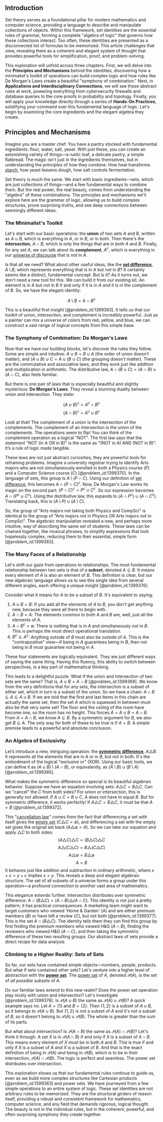 ## Introduction
Set theory serves as a foundational pillar for modern mathematics and computer science, providing a language to describe and manipulate collections of objects. Within this framework, set identities are the essential rules of grammar, forming a complete "algebra of logic" that governs how these collections interact. Too often, these identities are presented as a disconnected list of formulas to be memorized. This article challenges that view, revealing them as a coherent and elegant system of thought that provides powerful tools for simplification, proof, and problem-solving.

This exploration will unfold across three chapters. First, we will delve into the **Principles and Mechanisms** behind the identities, discovering how a minimalist's toolkit of operations can build complex logic and how rules like De Morgan's Laws create a beautiful "symphony of combination." Next, in **Applications and Interdisciplinary Connections**, we will see these abstract rules at work, powering everything from cybersecurity firewalls and database queries to the core proofs in probability and topology. Finally, you will apply your knowledge directly through a series of **Hands-On Practices**, solidifying your command over this fundamental language of logic. Let's begin by examining the core ingredients and the elegant algebra they create.

## Principles and Mechanisms

Imagine you are a master chef. You have a pantry stocked with fundamental ingredients: flour, water, salt, yeast. With just these, you can create an astonishing variety of things—a rustic loaf, a delicate pastry, a simple flatbread. The magic isn't just in the ingredients themselves, but in understanding the *principles* of how they combine. How heat transforms [starch](@article_id:153113), how yeast leavens dough, how salt controls fermentation.

Set theory is much the same. We start with basic ingredients—sets, which are just collections of things—and a few fundamental ways to combine them. But the real power, the real beauty, comes from understanding the "algebra" of these combinations. The principles and mechanisms we'll explore here are the grammar of logic, allowing us to build complex structures, prove surprising truths, and see deep connections between seemingly different ideas.

### The Minimalist's Toolkit

Let's start with our basic operations: the **union** of two sets $A$ and $B$, written as $A \cup B$, which is everything in $A$, or in $B$, or in both. Then there's the **intersection**, $A \cap B$, which is only the things that are in *both* $A$ and $B$. Finally, for any set $A$, we can talk about its **complement**, $A^c$, which is everything in our [universe of discourse](@article_id:265340) that is *not* in $A$.

Is that all we need? What about other useful ideas, like the **[set difference](@article_id:140410)**, $A \setminus B$, which represents everything that is in $A$ but *not* in $B$? It certainly seems like a distinct, fundamental concept. But is it? As it turns out, we don't need a new tool for this. We can build it from our existing kit. An element is in $A$ but not in $B$ if and only if it is in $A$ *and* it is in the complement of $B$. So, we have the elegant identity:

$$ A \setminus B = A \cap B^c $$

This is a beautiful first insight [@problem_id:1399393]. It tells us that our toolkit of union, intersection, and complement is incredibly powerful. Just as a painter can mix a universe of colors from red, yellow, and blue, we can construct a vast range of logical concepts from this simple base.

### The Symphony of Combination: De Morgan's Laws

Now that we have our building blocks, let's discover the rules they follow. Some are simple and intuitive: $A \cup B = B \cup A$ (the order of union doesn't matter), and $(A \cup B) \cup C = A \cup (B \cup C)$ (the grouping doesn't matter). These are the commutative and associative laws, and they work just like addition and multiplication in arithmetic. The distributive law, $A \cap (B \cup C) = (A \cap B) \cup (A \cap C)$, also feels familiar.

But there is one pair of laws that is especially beautiful and slightly mysterious: **De Morgan's Laws**. They reveal a stunning duality between union and intersection. They state:

$$ (A \cup B)^c = A^c \cap B^c $$
$$ (A \cap B)^c = A^c \cup B^c $$

Look at that! The complement of a union is the intersection of the complements. The complement of an intersection is the union of the complements. The operations seem to flip! You can think of the complement operation as a logical "NOT". The first law says that the statement "NOT (in A OR in B)" is the same as "(NOT in A) AND (NOT in B)". It’s a rule of logic made tangible.

These laws are not just abstract curiosities; they are powerful tools for reframing problems. Imagine a university registrar trying to identify Arts majors who are *not* simultaneously enrolled in *both* a Physics course ($P$) and a Computer Science course ($C$) [@problem_id:1399370]. In the language of sets, this group is $A \setminus (P \cap C)$. Using our definition of [set difference](@article_id:140410), this becomes $A \cap (P \cap C)^c$. Now, De Morgan's Law works its magic on the second part: $(P \cap C)^c = P^c \cup C^c$. So our expression becomes $A \cap (P^c \cup C^c)$. Using the distributive law, this expands to $(A \cap P^c) \cup (A \cap C^c)$. Translating back, this is $(A \setminus P) \cup (A \setminus C)$.

So, the group of "Arts majors not taking both Physics and CompSci" is identical to the group of "Arts majors not in Physics OR Arts majors not in CompSci". The algebraic manipulation revealed a new, and perhaps more intuitive, way of describing the same set of students. These laws can be chained together, like musical phrases, to simplify expressions that look hopelessly complex, reducing them to their essential, simple form [@problem_id:1399383].

### The Many Faces of a Relationship

Let's shift our gaze from operations to relationships. The most fundamental relationship between two sets is that of a **subset**, denoted $A \subseteq B$. It means every element of $A$ is also an element of $B$. This definition is clear, but our new algebraic language allows us to see this single idea from several different angles, each offering a unique insight [@problem_id:1399376].

Consider what it means for $A$ to be a subset of $B$. It's equivalent to saying:
1.  $A \cup B = B$: If you add all the elements of $A$ to $B$, you don't get anything new, because they were all there to begin with.
2.  $A \cap B = A$: The elements common to both $A$ and $B$ are, well, just all the elements of $A$.
3.  $A \cap B^c = \emptyset$: There is nothing that is in $A$ and simultaneously *not* in $B$. This is perhaps the most direct operational translation.
4.  $B^c \subseteq A^c$: Anything outside of $B$ must also be outside of $A$. This is the "contrapositive" view—if being in $A$ guarantees being in $B$, then not being in $B$ must guarantee not being in $A$.

These four statements are logically equivalent. They are just different ways of saying the same thing. Having this fluency, this ability to switch between perspectives, is a key part of mathematical thinking.

This leads to a delightful puzzle. What if the union and intersection of two sets are the same? That is, $A \cup B = A \cap B$ [@problem_id:1399369]. We know from the very definitions that for any sets, the intersection is a subset of either set, which in turn is a subset of the union. So we have a chain: $A \cap B \subseteq A \subseteq A \cup B$. If we are told that the first and last items in this chain are actually the same set, then the set $A$ which is squeezed in between must also be that very same set! The floor and the ceiling of the room have become one, so the room has no height. This forces $A = A \cup B = A \cap B$. From $A = A \cap B$, we know $A \subseteq B$. By a symmetric argument for $B$, we also get $B \subseteq A$. The only way for both of these to be true is if $A = B$. A simple premise leads to a powerful and absolute conclusion.

### An Algebra of Exclusivity

Let’s introduce a new, intriguing operation: the **[symmetric difference](@article_id:155770)**, $A \triangle B$. It represents all the elements that are in $A$ or in $B$, but *not* in both. It's the embodiment of the logical "exclusive or" (XOR). Using our basic tools, we can define it as $(A \cup B) \setminus (A \cap B)$, or equivalently, as $(A \setminus B) \cup (B \setminus A)$ [@problem_id:1399385].

What makes the symmetric difference so special is its beautiful algebraic behavior. Suppose we have an equation involving sets: $A \triangle C = B \triangle C$. Can we "cancel" the $C$ from both sides? For union or intersection, this is generally not allowed. If $A \cup C = B \cup C$, $A$ does not have to equal $B$. But for symmetric difference, it works perfectly! If $A \triangle C = B \triangle C$, it must be that $A = B$ [@problem_id:1399372].

This "[cancellation law](@article_id:141294)" comes from the fact that differencing a set with itself gives the [empty set](@article_id:261452) ($C \triangle C = \emptyset$), and differencing a set with the empty set gives the original set back ($A \triangle \emptyset = A$). So we can take our equation and apply $\triangle C$ to both sides:
$$ (A \triangle C) \triangle C = (B \triangle C) \triangle C $$
$$ A \triangle (C \triangle C) = B \triangle (C \triangle C) $$
$$ A \triangle \emptyset = B \triangle \emptyset $$
$$ A = B $$
It behaves just like addition and subtraction in ordinary arithmetic, where $x+c=y+c$ implies $x=y$. This reveals a deep and elegant algebraic structure. The set of all subsets of a universe forms a group under this operation—a profound connection to another vast area of mathematics.

This elegance extends further. Intersection distributes over symmetric difference: $A \cap (B \triangle C) = (A \cap B) \triangle (A \cap C)$. This identity is not just a pretty pattern; it has practical consequences. A marketing team might want to target customers who viewed 'Home & Garden' ($A$) and are either premium members ($B$) or have left a review ($C$), but not both [@problem_id:1399377]. This is the set $A \cap (B \triangle C)$. The identity tells them they can find this group by first finding the premium members who viewed H&G ($A \cap B$), finding the reviewers who viewed H&G ($A \cap C$), and then taking the symmetric difference of these two resulting groups. Our abstract laws of sets provide a direct recipe for data analysis.

### Climbing to a Higher Reality: Sets of Sets

So far, our sets have contained simple objects—numbers, people, products. But what if sets contained other sets? Let's venture into a higher level of abstraction with the **[power set](@article_id:136929)**. The [power set](@article_id:136929) of $A$, denoted $\mathcal{P}(A)$, is the set of *all possible subsets* of $A$.

Do our familiar laws extend to this new realm? Does the power set operation play nicely with union and intersection? Let's investigate [@problem_id:1399378]. Is $\mathcal{P}(A \cup B)$ the same as $\mathcal{P}(A) \cup \mathcal{P}(B)$? A quick example says no. Let $A = \{1\}$ and $B = \{2\}$. Then $\{1, 2\}$ is a subset of $A \cup B$, so it belongs to $\mathcal{P}(A \cup B)$. But $\{1, 2\}$ is not a subset of $A$ and it's not a subset of $B$, so it doesn't belong to $\mathcal{P}(A) \cup \mathcal{P}(B)$. The whole is greater than the sum of its parts.

But what about intersection? Is $\mathcal{P}(A \cap B)$ the same as $\mathcal{P}(A) \cap \mathcal{P}(B)$? Let's think it through. A set $X$ is in $\mathcal{P}(A \cap B)$ if and only if $X$ is a subset of $A \cap B$. This means every element of $X$ must be in both $A$ and $B$. This is true if and only if $X$ is a subset of $A$ *and* $X$ is a subset of $B$. And that is the exact definition of being in $\mathcal{P}(A)$ *and* being in $\mathcal{P}(B)$, which is to be in their intersection, $\mathcal{P}(A) \cap \mathcal{P}(B)$. The logic is perfect and seamless. The power set distributes over intersection.

This exploration shows us that our fundamental rules continue to guide us, even as we build more complex structures like Cartesian products [@problem_id:1399363] and power sets. We have journeyed from a few simple operations to an entire system of logic. These set identities are not arbitrary rules to be memorized. They are the structural girders of reason itself, providing a robust and consistent framework for mathematics, computer science, and any field that demands rigorous, logical thought. The beauty is not in the individual rules, but in the coherent, powerful, and often surprising symphony they create together.
